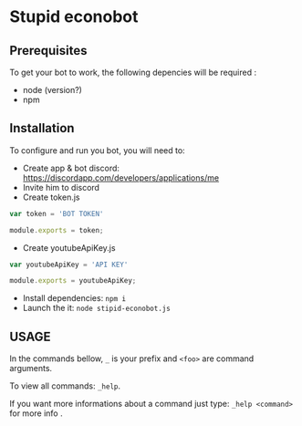# Stupid econobot
## Prerequisites

To get your bot to work, the following depencies will be required :
  - node (version?)
  - npm

## Installation
To configure and run you bot, you will need to:
  - Create app & bot discord: https://discordapp.com/developers/applications/me
  - Invite him to discord
  - Create token.js
  ```js
  var token = 'BOT TOKEN'

  module.exports = token;
``` 
  - Create youtubeApiKey.js
  ```js
  var youtubeApiKey = 'API KEY'

  module.exports = youtubeApiKey;
```
  - Install dependencies: `npm i`
  - Launch the it: `node stipid-econobot.js`

## USAGE

In the commands bellow, `_` is your prefix and `<foo>` are command arguments.

To view all commands: `_help`.

If you want more informations about a command just type: `_help <command>` for more info .
